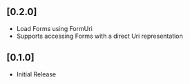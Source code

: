 ## [0.2.0]
* Load Forms using FormUri
* Supports accessing Forms with a direct Uri representation

## [0.1.0]
* Initial Release
